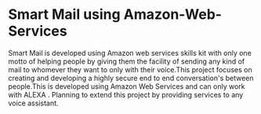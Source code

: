 # Smart Mail using Amazon-Web-Services
Smart Mail is developed using Amazon web services skills kit with only one motto of helping people by giving them the facility of sending any kind of mail to whomever they want to only with their voice.This project focuses on creating and developing a highly secure end to end conversation's between people.This is developed using Amazon Web Services and can only work with ALEXA . Planning to extend this project by providing services to any voice assistant.
